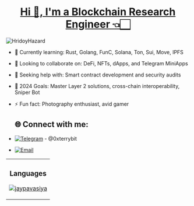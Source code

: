 <h1 align="center"><a href="https://t.me/terrypunk" target="_blank">Hi 👋, I'm a Blockchain Research Engineer 👈🏻</a></h1>

<p align="left"> <img src="https://komarev.com/ghpvc/?username=0xterrybit" alt="HridoyHazard" /> </p>

- 🌱 Currently learning: Rust, Golang, FunC, Solana, Ton, Sui, Move, IPFS
- 👯 Looking to collaborate on: DeFi, NFTs, dApps, and Telegram MiniApps
- 🤔 Seeking help with: Smart contract development and security audits
- 🥅 2024 Goals: Master Layer 2 solutions, cross-chain interoperability, Sniper Bot
- ⚡ Fun fact: Photography enthusiast, avid gamer

  ## 🌐 Connect with me:
- [![Telegram](https://img.shields.io/badge/Telegram-0088cc?style=flat&logo=telegram&logoColor=white)](https://t.me/0xterrybit) - @0xterrybit
- [![Email](https://img.shields.io/badge/Email-mailto%3Abitbanana717%40gmail.com-blue?style=flat&logo=gmail&logoColor=white)](0xterrybit@gmail.com)

<table width="100%">
  <tr>
    <td width="100%">
      <h3 align="center"><strong>Languages</strong></h3>
      <p align="center">
        <a href="https://github.com/0xterrybit">
          <img src="https://github-readme-stats.vercel.app/api/top-langs/?username=0xterrybit&theme=algolia&layout=compact" alt="jaypavasiya" />
        </a>
      </p>
    </td>
  </tr>
</table>
